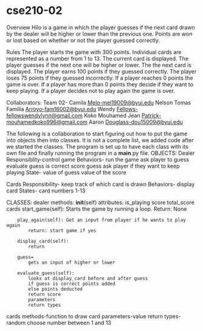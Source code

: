 # cse210-02


Overview
    Hilo is a game in which the player guesses if the next card drawn by the dealer will be higher or lower than the previous one. Points are won or lost based on whether or not the player guessed correctly.

Rules
    The player starts the game with 300 points.
    Individual cards are represented as a number from 1 to 13.
    The current card is displayed.
    The player guesses if the next one will be higher or lower.
    The the next card is displayed.
    The player earns 100 points if they guessed correctly.
    The player loses 75 points if they guessed incorrectly.
    If a player reaches 0 points the game is over.
    If a player has more than 0 points they decide if they want to keep playing.
    If a player decides not to play again the game is over.

Collaborators: Team 02- 
    Camila Melo-mel19009@byui.edu
    Nelson Tomas Familia Arroyo-fam16002@byui.edu
    Wendy Fellows-fellowswendylynn@gmail.com
    Koko Mouhamed Jean Patrick-mouhamedkoko996@gmail.com
    Aaron Douglass-dou15009@byui.edu


The following is a collaboration to start figuring out how to put the game into objects then into classes. It is not a complete list, we added code after we started the classes. The program is set up to have each class with its own file and finally running the program in a __main__.py file.
OBJECTS:
Dealer
    Responsiblity-control game
    Behaviors-  run the game
                ask player to guess
                evaluate guess is correct
                score guess
                ask player if they want to keep playing
    State-      value of guess
                value of the score

Cards
    Responsibility- keep track of which card is drawn
    Behaviors- display card 
    States- card numbers 1-13


CLASSES:
dealer
    methods:
        __init__(self)
            attributes:
                is_playing
                score
                total_score
                cards
        start_game(self): Starts the game by running a loop.
            Return: None

        play_again(self): Get an input from player if he wants to play again
            return: start game if yes

        display_card(self):
            return 

        guess=
            gets an input of higher or lower

        evaluate_guess(self):
            looks at display_card before and after guess
            if guess is correct points added
            else points deducted
            return score
            parameters
            return types
cards
    methods-function to draw card
    parameters-value
    return types-random choose number between 1 and 13
